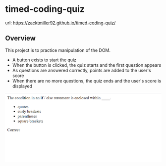 # timed-coding-quiz

url: https://zacktmiller92.github.io/timed-coding-quiz/

## Overview
This project is to practice manipulation of the DOM. 
- A button exists to start the quiz
- When the button is clicked, the quiz starts and the first question appears
- As questions are answered correctly, points are added to the user's score
- When there are no more questions, the quiz ends and the user's score is displayed

![screenshot](./assets/images/screenshot.png)
